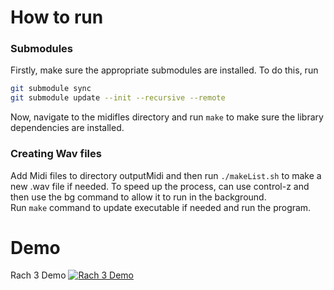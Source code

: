 # How to run
### Submodules
Firstly, make sure the appropriate submodules are installed. To do this, run 
```bash
git submodule sync
git submodule update --init --recursive --remote  
```
Now, navigate to the midifles directory and run `make` to make sure the library dependencies are installed.
### Creating Wav files
Add Midi files to directory outputMidi and then run `./makeList.sh` to make a new .wav file if needed. To speed up the process, can use
control-z and then use the bg command to allow it to run in the background.<br>
Run `make` command to update executable if needed and run the program. 

# Demo
Rach 3 Demo
[![Rach 3 Demo](https://img.youtube.com/vi/dlsCJ1E4_k8/0.jpg)](https://youtu.be/dlsCJ1E4_k8)
